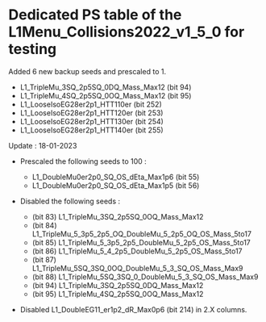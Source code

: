 # Dedicated PS table of the L1Menu_Collisions2022_v1_5_0 for testing

Added 6 new backup seeds and prescaled to 1.

   - L1_TripleMu_3SQ_2p5SQ_0DQ_Mass_Max12 (bit 94)
   - L1_TripleMu_4SQ_2p5SQ_0OQ_Mass_Max12 (bit 95)
   - L1_LooseIsoEG28er2p1_HTT110er (bit 252)
   - L1_LooseIsoEG28er2p1_HTT120er (bit 253)
   - L1_LooseIsoEG28er2p1_HTT130er (bit 254)
   - L1_LooseIsoEG28er2p1_HTT140er (bit 255)

Update : 18-01-2023

 - Prescaled the following seeds to 100 :

   - L1_DoubleMu0er2p0_SQ_OS_dEta_Max1p6 (bit 55)
   - L1_DoubleMu0er2p0_SQ_OS_dEta_Max1p5 (bit 56)

 - Disabled the following seeds :

   - (bit 83) L1_TripleMu_3SQ_2p5SQ_0OQ_Mass_Max12
   - (bit 84) L1_TripleMu_5_3p5_2p5_OQ_DoubleMu_5_2p5_OQ_OS_Mass_5to17
   - (bit 85) L1_TripleMu_5_3p5_2p5_DoubleMu_5_2p5_OS_Mass_5to17
   - (bit 86) L1_TripleMu_5_4_2p5_DoubleMu_5_2p5_OS_Mass_5to17
   - (bit 87) L1_TripleMu_5SQ_3SQ_0OQ_DoubleMu_5_3_SQ_OS_Mass_Max9
   - (bit 88) L1_TripleMu_5SQ_3SQ_0_DoubleMu_5_3_SQ_OS_Mass_Max9
   - (bit 94) L1_TripleMu_3SQ_2p5SQ_0DQ_Mass_Max12
   - (bit 95) L1_TripleMu_4SQ_2p5SQ_0OQ_Mass_Max12

 - Disabled L1_DoubleEG11_er1p2_dR_Max0p6 (bit 214) in 2.X columns.
